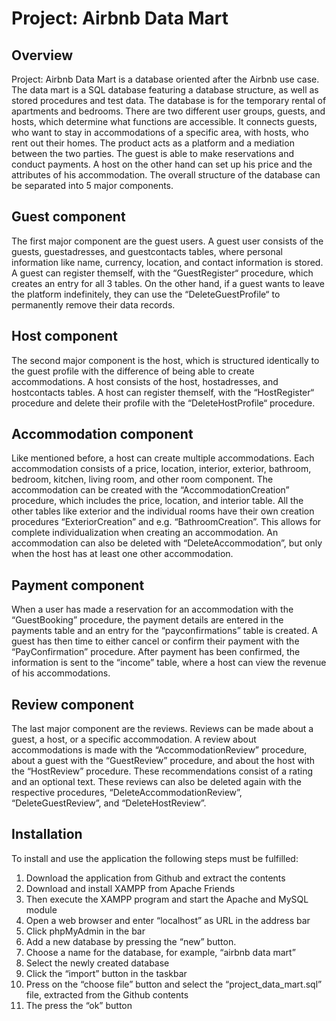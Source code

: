 # Project: Airbnb Data Mart

## Overview
Project: Airbnb Data Mart is a database oriented after the Airbnb use case. The data mart is a SQL database featuring a database structure, as well as stored procedures and test data. The database is for the temporary rental of apartments and bedrooms. There are two different user groups, guests, and hosts, which determine what functions are accessible. It connects guests, who want to stay in accommodations of a specific area, with hosts, who rent out their homes. The product acts as a platform and a mediation between the two parties. The guest is able to make reservations and conduct payments. A host on the other hand can set up his price and the attributes of his accommodation. The overall structure of the database can be separated into 5 major components.

## Guest component
The first major component are the guest users. A guest user consists of the guests, guestadresses, and guestcontacts tables, where personal information like name, currency, location, and contact information is stored. A guest can register themself, with the “GuestRegister“ procedure, which creates an entry for all 3 tables. On the other hand, if a guest wants to leave the platform indefinitely, they can use the “DeleteGuestProfile“ to permanently remove their data records.

## Host component
The second major component is the host, which is structured identically to the guest profile with the difference of being able to create accommodations. A host consists of the host, hostadresses, and hostcontacts tables. A host can register themself, with the “HostRegister“ procedure and delete their profile with the “DeleteHostProfile“ procedure.

## Accommodation component
Like mentioned before, a host can create multiple accommodations. Each accommodation consists of a price, location, interior, exterior, bathroom, bedroom, kitchen, living room, and other room component. The accommodation can be created with the “AccommodationCreation” procedure, which includes the price, location, and interior table. All the other tables like exterior and the individual rooms have their own creation procedures “ExteriorCreation” and e.g. “BathroomCreation”. This allows for complete individualization when creating an accommodation. An accommodation can also be deleted with “DeleteAccommodation”, but only when the host has at least one other accommodation.

## Payment component
When a user has made a reservation for an accommodation with the “GuestBooking” procedure, the payment details are entered in the payments table and an entry for the “payconfirmations” table is created. A guest has then time to either cancel or confirm their payment with the “PayConfirmation” procedure. After payment has been confirmed, the information is sent to the “income” table, where a host can view the revenue of his accommodations.

## Review component
The last major component are the reviews. Reviews can be made about a guest, a host, or a specific accommodation. A review about accommodations is made with the “AccommodationReview” procedure, about a guest with the “GuestReview” procedure, and about the host with the “HostReview” procedure. These recommendations consist of a rating and an optional text. These reviews can also be deleted again with the respective procedures, “DeleteAccommodationReview”, “DeleteGuestReview”, and “DeleteHostReview”.

## Installation
To install and use the application the following steps must be fulfilled:
1. Download the application from Github and extract the contents
2. Download and install XAMPP from Apache Friends
3. Then execute the XAMPP program and start the Apache and MySQL module
4. Open a web browser and enter “localhost” as URL in the address bar
5. Click phpMyAdmin in the bar
6. Add a new database by pressing the “new” button. 
7. Choose a name for the database, for example, “airbnb data mart”
8. Select the newly created database
9. Click the “import” button in the taskbar
10. Press on the “choose file” button and select the “project_data_mart.sql” file, extracted from 
the Github contents
11. The press the “ok” button
